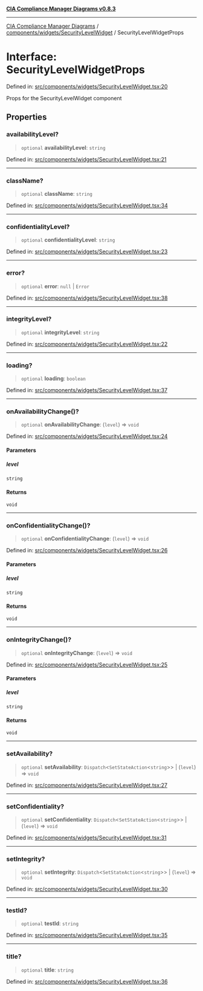 [**CIA Compliance Manager Diagrams v0.8.3**](../../../../README.md)

***

[CIA Compliance Manager Diagrams](../../../../modules.md) / [components/widgets/SecurityLevelWidget](../README.md) / SecurityLevelWidgetProps

# Interface: SecurityLevelWidgetProps

Defined in: [src/components/widgets/SecurityLevelWidget.tsx:20](https://github.com/Hack23/cia-compliance-manager/blob/368d5a1330a94df78d48c65d28962bd0f7cab363/src/components/widgets/SecurityLevelWidget.tsx#L20)

Props for the SecurityLevelWidget component

## Properties

### availabilityLevel?

> `optional` **availabilityLevel**: `string`

Defined in: [src/components/widgets/SecurityLevelWidget.tsx:21](https://github.com/Hack23/cia-compliance-manager/blob/368d5a1330a94df78d48c65d28962bd0f7cab363/src/components/widgets/SecurityLevelWidget.tsx#L21)

***

### className?

> `optional` **className**: `string`

Defined in: [src/components/widgets/SecurityLevelWidget.tsx:34](https://github.com/Hack23/cia-compliance-manager/blob/368d5a1330a94df78d48c65d28962bd0f7cab363/src/components/widgets/SecurityLevelWidget.tsx#L34)

***

### confidentialityLevel?

> `optional` **confidentialityLevel**: `string`

Defined in: [src/components/widgets/SecurityLevelWidget.tsx:23](https://github.com/Hack23/cia-compliance-manager/blob/368d5a1330a94df78d48c65d28962bd0f7cab363/src/components/widgets/SecurityLevelWidget.tsx#L23)

***

### error?

> `optional` **error**: `null` \| `Error`

Defined in: [src/components/widgets/SecurityLevelWidget.tsx:38](https://github.com/Hack23/cia-compliance-manager/blob/368d5a1330a94df78d48c65d28962bd0f7cab363/src/components/widgets/SecurityLevelWidget.tsx#L38)

***

### integrityLevel?

> `optional` **integrityLevel**: `string`

Defined in: [src/components/widgets/SecurityLevelWidget.tsx:22](https://github.com/Hack23/cia-compliance-manager/blob/368d5a1330a94df78d48c65d28962bd0f7cab363/src/components/widgets/SecurityLevelWidget.tsx#L22)

***

### loading?

> `optional` **loading**: `boolean`

Defined in: [src/components/widgets/SecurityLevelWidget.tsx:37](https://github.com/Hack23/cia-compliance-manager/blob/368d5a1330a94df78d48c65d28962bd0f7cab363/src/components/widgets/SecurityLevelWidget.tsx#L37)

***

### onAvailabilityChange()?

> `optional` **onAvailabilityChange**: (`level`) => `void`

Defined in: [src/components/widgets/SecurityLevelWidget.tsx:24](https://github.com/Hack23/cia-compliance-manager/blob/368d5a1330a94df78d48c65d28962bd0f7cab363/src/components/widgets/SecurityLevelWidget.tsx#L24)

#### Parameters

##### level

`string`

#### Returns

`void`

***

### onConfidentialityChange()?

> `optional` **onConfidentialityChange**: (`level`) => `void`

Defined in: [src/components/widgets/SecurityLevelWidget.tsx:26](https://github.com/Hack23/cia-compliance-manager/blob/368d5a1330a94df78d48c65d28962bd0f7cab363/src/components/widgets/SecurityLevelWidget.tsx#L26)

#### Parameters

##### level

`string`

#### Returns

`void`

***

### onIntegrityChange()?

> `optional` **onIntegrityChange**: (`level`) => `void`

Defined in: [src/components/widgets/SecurityLevelWidget.tsx:25](https://github.com/Hack23/cia-compliance-manager/blob/368d5a1330a94df78d48c65d28962bd0f7cab363/src/components/widgets/SecurityLevelWidget.tsx#L25)

#### Parameters

##### level

`string`

#### Returns

`void`

***

### setAvailability?

> `optional` **setAvailability**: `Dispatch`\<`SetStateAction`\<`string`\>\> \| (`level`) => `void`

Defined in: [src/components/widgets/SecurityLevelWidget.tsx:27](https://github.com/Hack23/cia-compliance-manager/blob/368d5a1330a94df78d48c65d28962bd0f7cab363/src/components/widgets/SecurityLevelWidget.tsx#L27)

***

### setConfidentiality?

> `optional` **setConfidentiality**: `Dispatch`\<`SetStateAction`\<`string`\>\> \| (`level`) => `void`

Defined in: [src/components/widgets/SecurityLevelWidget.tsx:31](https://github.com/Hack23/cia-compliance-manager/blob/368d5a1330a94df78d48c65d28962bd0f7cab363/src/components/widgets/SecurityLevelWidget.tsx#L31)

***

### setIntegrity?

> `optional` **setIntegrity**: `Dispatch`\<`SetStateAction`\<`string`\>\> \| (`level`) => `void`

Defined in: [src/components/widgets/SecurityLevelWidget.tsx:30](https://github.com/Hack23/cia-compliance-manager/blob/368d5a1330a94df78d48c65d28962bd0f7cab363/src/components/widgets/SecurityLevelWidget.tsx#L30)

***

### testId?

> `optional` **testId**: `string`

Defined in: [src/components/widgets/SecurityLevelWidget.tsx:35](https://github.com/Hack23/cia-compliance-manager/blob/368d5a1330a94df78d48c65d28962bd0f7cab363/src/components/widgets/SecurityLevelWidget.tsx#L35)

***

### title?

> `optional` **title**: `string`

Defined in: [src/components/widgets/SecurityLevelWidget.tsx:36](https://github.com/Hack23/cia-compliance-manager/blob/368d5a1330a94df78d48c65d28962bd0f7cab363/src/components/widgets/SecurityLevelWidget.tsx#L36)
